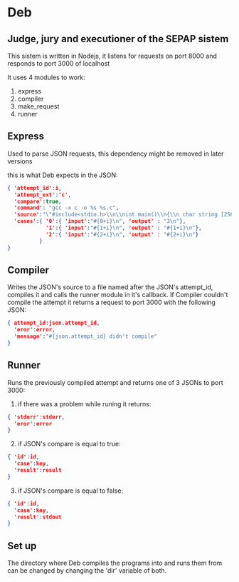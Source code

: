 Deb
====
Judge, jury and executioner of the SEPAP sistem
------------------------------------------------


This sistem is written in Nodejs, it listens for requests on port 8000 and responds to port 3000 of localhost

It uses 4 modules to work:
1. express
2. compiler
3. make_request
4. runner

Express
---------
Used to parse JSON requests, this dependency might be removed in later versions

this is what Deb expects in the JSON:

```json
{ 'attempt_id':i,
  'attempt_ext':'c',
  'compare':true,
  'command': "gcc -x c -o %s %s.c",
  'source':"\"#include<stdio.h>\\n\\nint main()\\n{\\n char string [256];\\n gets (string);\\n printf(\\\"%s\\\\n\\\",string);\\n return 0;\\n}\\n\"",
  'cases':{ '0':{ 'input':"#{0+i}\n", 'output' : "3\n"},
            '1':{ 'input':"#{1+i}\n", 'output' : "#{1+i}\n"},
            '2':{ 'input':"#{2+i}\n", 'output' : "#{2+i}\n"}
          }
}
```

Compiler
---------
Writes the JSON's source to a file named after the JSON's attempt_id, compiles it and calls the runner module in it's callback.
If Compiler couldn't compile the attempt it returns a request to port 3000 with the following JSON:

```json
{ attempt_id:json.attempt_id,
  'eror':error,
  'message':"#{json.attempt_id} didn't compile"
}
```

Runner
--------
Runs the previously compiled attempt and returns one of 3 JSONs to port 3000:

1. if there was a problem while runing it returns:
```json
{ 'stderr':stderr,
  'eror':error
}
```
2. if JSON's compare is equal to true:
```json
{ 'id':id,
  'case':key,
  'result':result
}
```
3. if JSON's compare is equal to false:
```json
{ 'id':id,
  'case':key,
  'result':stdout
}
```

Set up
---------

The directory where Deb compiles the programs into and runs them from can be changed by changing the 'dir' variable of both.
